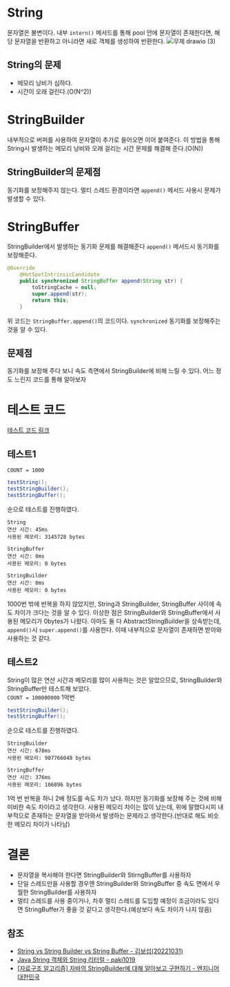 # String
문자열은 불변이다.
내부 ```intern()``` 메서드를 통해 pool 안에 문자열이 존재한다면, 해당 문자열을 반환하고 아니라면 새로 객체를 생성하여 반환한다.
![무제 drawio (3)](https://github.com/wonu606/TIL/assets/133995055/854355c8-9227-4f91-b4ff-dea1ff698cb0)

## String의 문제
- 메모리 낭비가 심하다.
- 시간이 오래 걸린다.(O(N^2))

# StringBuilder
내부적으로 버퍼를 사용하여 문자열이 추가로 들어오면 이어 붙여준다.
이 방법을 통해 String시 발생하는 메모리 낭비와 오래 걸리는 시간 문제를 해결해 준다.(O(N))

## StringBuilder의 문제점
동기화를 보장해주지 않는다. 멀티 스레드 환경이라면 ```append()``` 메서드 사용시 문제가 발생할 수 있다.

# StringBuffer
StringBuilder에서 발생하는 동기화 문제를 해결해준다
```append()``` 메서드시 동기화를 보장해준다.
```java
@Override
    @HotSpotIntrinsicCandidate
    public synchronized StringBuffer append(String str) {
        toStringCache = null;
        super.append(str);
        return this;
    }
```
위 코드는 ```StringBuffer.append()```의 코드이다. ```synchronized``` 동기화를 보장해주는 것을 알 수 있다.

## 문제점
동기화를 보장해 주다 보니 속도 측면에서 StringBuilder에 비해 느릴 수 있다.
어느 정도 느린지 코드를 통해 알아보자

# 테스트 코드
[테스트 코드 링크](https://github.com/wonu606/TIL/blob/main/java/code/src/main/java/com/wonu606/StringBuilderStringBufferExample.java)

## 테스트1
```COUNT = 1000```
```java
testString();
testStringBuilder();
testStringBuffer();
```
순으로 테스트를 진행하였다.
```shell
String
연산 시간: 45ms
사용된 메모리: 3145728 bytes

StringBuffer
연산 시간: 0ms
사용된 메모리: 0 bytes

StringBuilder
연산 시간: 0ms
사용된 메모리: 0 bytes
```
1000번 밖에 반복을 하지 않았지만, String과 StringBuilder, StringBuffer 사이에 속도 차이가 크다는 것을 알 수 있다.
이상한 점은 StringBuilder와 StringBuffer에서 사용된 메모리가 0bytes가 나왔다. 
아마도 둘 다 AbstractStringBuilder을 상속받는데, ```append()```시 ```super.append()```를 사용한다.
이때 내부적으로 문자열이 존재하면 받아와 사용하는 것 같다.

## 테스트2
String이 많은 연산 시간과 메모리를 많이 사용하는 것은 알았으므로, StringBuilder와 StringBuffer만 테스트해 보았다.   
```COUNT = 100000000``` 1억번
```java
testStringBuilder();
testStringBuffer();
```
순으로 테스트를 진행하였다.
```shell
StringBuilder
연산 시간: 678ms
사용된 메모리: 907766048 bytes

StringBuffer
연산 시간: 376ms
사용된 메모리: 106896 bytes
```
1억 번 반복을 하니 2배 정도를 속도 차가 났다. 하지만 동기화를 보장해 주는 것에 비해 미비한 속도 차이라고 생각한다.
사용된 메모리 차이는 많이 났는데, 위에 말했다시피 내부적으로 존재하는 문자열을 받아와서 발생하는 문제라고 생각한다.(반대로 해도 비슷한 메모리 차이가 나타남)

# 결론
- 문자열을 복사해야 한다면 StringBuilder와 StirngBuffer를 사용하자
- 단일 스레드만을 사용할 경우엔 StringBuilder와 StringBuffer 중 속도 면에서 우월한 StringBuilder를 사용하자
- 멀티 스레드를 사용 중이거나, 차후 멀티 스레드를 도입할 예정이 조금이라도 있다면 StringBuffer가 좋을 것 같다고 생각한다.(예상보다 속도 차이가 나지 않음)

## 참조
- [String vs String Builder vs String Buffer - 김보섭(20221031)](https://school.programmers.co.kr/app/courses/15738/curriculum/lessons/144467#part-36579)
- [Java String 객체와 String 리터럴 - paki1019](https://velog.io/@paki1019/Java-String-%EA%B0%9D%EC%B2%B4%EC%99%80-String-%EB%A6%AC%ED%84%B0%EB%9F%B4)
- [[자료구조 알고리즘] 자바의 StringBuilder에 대해 알아보고 구현하기 - 엔지니어 대한민국](https://www.youtube.com/watch?v=gc7bo5_bxdA)
